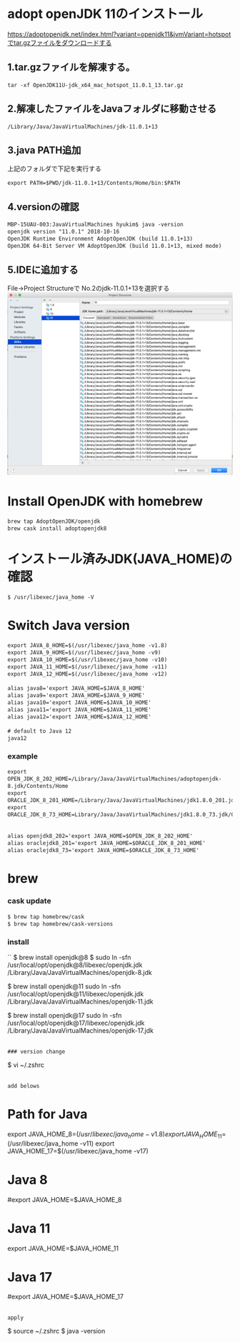 # adopt openJDK 11のインストール
https://adoptopenjdk.net/index.html?variant=openjdk11&jvmVariant=hotspotでtar.gzファイルをダウンロードする

## 1.tar.gzファイルを解凍する。
```
tar -xf OpenJDK11U-jdk_x64_mac_hotspot_11.0.1_13.tar.gz
```

## 2.解凍したファイルをJavaフォルダに移動させる
```
/Library/Java/JavaVirtualMachines/jdk-11.0.1+13
```

## 3.java PATH追加
上記のフォルダで下記を実行する
```
export PATH=$PWD/jdk-11.0.1+13/Contents/Home/bin:$PATH
```

## 4.versionの確認
```
MBP-15UAU-003:JavaVirtualMachines hyukim$ java -version
openjdk version "11.0.1" 2018-10-16
OpenJDK Runtime Environment AdoptOpenJDK (build 11.0.1+13)
OpenJDK 64-Bit Server VM AdoptOpenJDK (build 11.0.1+13, mixed mode)
```

## 5.IDEに追加する
File→Project Structureで
No.2のjdk-11.0.1+13を選択する
![](https://github.com/buzzricksons/til/blob/master/_Image/_設定まとめ/jdk11.png)

# Install OpenJDK with homebrew
```Shell
brew tap AdoptOpenJDK/openjdk
brew cask install adoptopenjdk8
```

# インストール済みJDK(JAVA_HOME)の確認
```Shell
$ /usr/libexec/java_home -V
```

# Switch Java version
```
export JAVA_8_HOME=$(/usr/libexec/java_home -v1.8)
export JAVA_9_HOME=$(/usr/libexec/java_home -v9)
export JAVA_10_HOME=$(/usr/libexec/java_home -v10)
export JAVA_11_HOME=$(/usr/libexec/java_home -v11)
export JAVA_12_HOME=$(/usr/libexec/java_home -v12)

alias java8='export JAVA_HOME=$JAVA_8_HOME'
alias java9='export JAVA_HOME=$JAVA_9_HOME'
alias java10='export JAVA_HOME=$JAVA_10_HOME'
alias java11='export JAVA_HOME=$JAVA_11_HOME'
alias java12='export JAVA_HOME=$JAVA_12_HOME'

# default to Java 12
java12
```

### example
```Shell
export OPEN_JDK_8_202_HOME=/Library/Java/JavaVirtualMachines/adoptopenjdk-8.jdk/Contents/Home
export ORACLE_JDK_8_201_HOME=/Library/Java/JavaVirtualMachines/jdk1.8.0_201.jdk/Contents/Home
export ORACLE_JDK_8_73_HOME=Library/Java/JavaVirtualMachines/jdk1.8.0_73.jdk/Contents/Home


alias openjdk8_202='export JAVA_HOME=$OPEN_JDK_8_202_HOME'
alias oraclejdk8_201='export JAVA_HOME=$ORACLE_JDK_8_201_HOME'
alias oraclejdk8_73='export JAVA_HOME=$ORACLE_JDK_8_73_HOME'
```


# brew
### cask update
```
$ brew tap homebrew/cask
$ brew tap homebrew/cask-versions
```

### install
 ``
$ brew install openjdk@8
$ sudo ln -sfn /usr/local/opt/openjdk@8/libexec/openjdk.jdk /Library/Java/JavaVirtualMachines/openjdk-8.jdk

$ brew install openjdk@11
sudo ln -sfn /usr/local/opt/openjdk@11/libexec/openjdk.jdk /Library/Java/JavaVirtualMachines/openjdk-11.jdk

$ brew install openjdk@17
sudo ln -sfn /usr/local/opt/openjdk@17/libexec/openjdk.jdk /Library/Java/JavaVirtualMachines/openjdk-17.jdk
 ```

### version change
```
$ vi ~/.zshrc
```

add belows

```
# Path for Java
export JAVA_HOME_8=$(/usr/libexec/java_home -v1.8)
export JAVA_HOME_11=$(/usr/libexec/java_home -v11)
export JAVA_HOME_17=$(/usr/libexec/java_home -v17)

# Java 8
#export JAVA_HOME=$JAVA_HOME_8

# Java 11
export JAVA_HOME=$JAVA_HOME_11

# Java 17
#export JAVA_HOME=$JAVA_HOME_17
```

apply
```
$ source ~/.zshrc
$ java -version
```










